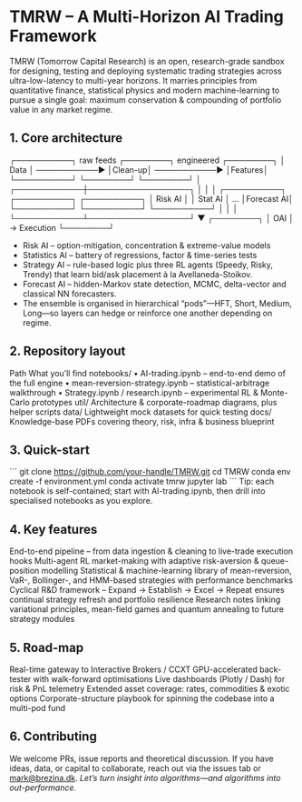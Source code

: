 # TMRW – A Multi-Horizon AI Trading Framework
TMRW (Tomorrow Capital Research) is an open, research-grade sandbox for designing, testing and deploying systematic trading strategies across ultra-low-latency to multi-year horizons.
It marries principles from quantitative finance, statistical physics and modern machine-learning to pursue a single goal: maximum conservation & compounding of portfolio value in any market regime.




## 1. Core architecture

┌──────────┐   raw feeds  ┌────────┐  engineered  ┌────────┐
│   Data   │ ───────────▶ │Clean-up│ ───────────▶ │Features│
└──────────┘               └────────┘              └────────┘
                                       │
                          ┌────────────┼──────────────────┐
                          │            │                  │
                    ┌──────────┐ ┌──────────┐      ┌──────────┐
                    │ Risk AI  │ │ Stat AI  │ ...  │Forecast AI│
                    └──────────┘ └──────────┘      └──────────┘
                          │            │                  │
                          └────────────┴──────────────────┘
                                        ▼
                                   ┌────────┐
                                   │  OAI   │  →  Execution
                                   └────────┘
- Risk AI – option-mitigation, concentration & extreme-value models
- Statistics AI – battery of regressions, factor & time-series tests
- Strategy AI – rule-based logic plus three RL agents (Speedy, Risky, Trendy) that learn bid/ask placement à la Avellaneda-Stoikov.
- Forecast AI – hidden-Markov state detection, MCMC, delta-vector and classical NN forecasters.
- The ensemble is organised in hierarchical “pods”—HFT, Short, Medium, Long—so layers can hedge or reinforce one another depending on regime.

## 2. Repository layout
Path	What you’ll find
notebooks/	• AI-trading.ipynb – end-to-end demo of the full engine
• mean-reversion-strategy.ipynb – statistical-arbitrage walkthrough
• Strategy.ipynb / research.ipynb – experimental RL & Monte-Carlo prototypes
util/	Architecture & corporate-roadmap diagrams, plus helper scripts
data/	Lightweight mock datasets for quick testing
docs/	Knowledge-base PDFs covering theory, risk, infra & business blueprint

## 3. Quick-start
´´´
git clone https://github.com/your-handle/TMRW.git
cd TMRW
conda env create -f environment.yml
conda activate tmrw
jupyter lab
´´´
Tip: each notebook is self-contained; start with AI-trading.ipynb, then drill into specialised notebooks as you explore.

## 4. Key features
End-to-end pipeline – from data ingestion & cleaning to live-trade execution hooks
Multi-agent RL market-making with adaptive risk-aversion & queue-position modelling
Statistical & machine-learning library of mean-reversion, VaR-, Bollinger-, and HMM-based strategies with performance benchmarks
Cyclical R&D framework – Expand → Establish → Excel → Repeat ensures continual strategy refresh and portfolio resilience
Research notes linking variational principles, mean-field games and quantum annealing to future strategy modules

## 5. Road-map
 Real-time gateway to Interactive Brokers / CCXT
 GPU-accelerated back-tester with walk-forward optimisations
 Live dashboards (Plotly / Dash) for risk & PnL telemetry
 Extended asset coverage: rates, commodities & exotic options
 Corporate-structure playbook for spinning the codebase into a multi-pod fund

## 6. Contributing
We welcome PRs, issue reports and theoretical discussion. If you have ideas, data, or capital to collaborate, reach out via the issues tab or mark@brezina.dk.
*Let’s turn insight into algorithms—and algorithms into out-performance.*
